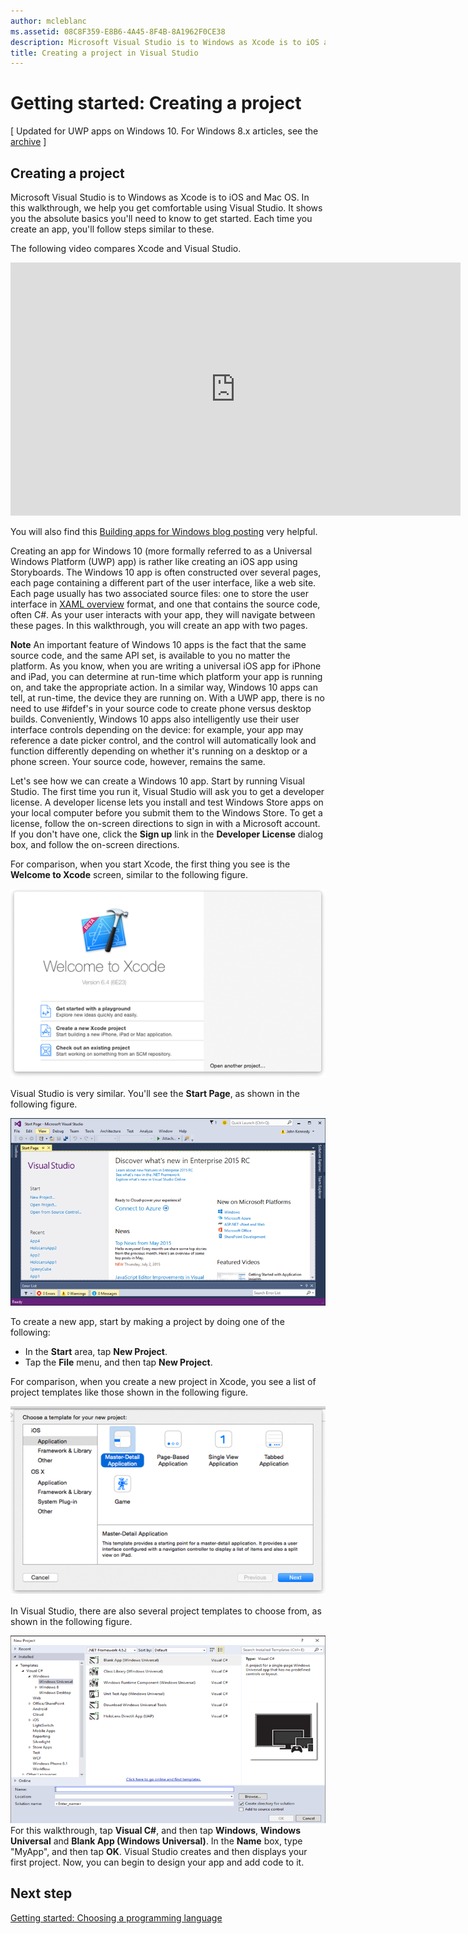 ```yaml
---
author: mcleblanc
ms.assetid: 08C8F359-E8B6-4A45-8F4B-8A1962F0CE38
description: Microsoft Visual Studio is to Windows as Xcode is to iOS and Mac OS. In this walkthrough, we help you get comfortable using Visual Studio.
title: Creating a project in Visual Studio
---
```


# Getting started: Creating a project

\[ Updated for UWP apps on Windows 10. For Windows 8.x articles, see the [archive](http://go.microsoft.com/fwlink/p/?linkid=619132) \]

## Creating a project

Microsoft Visual Studio is to Windows as Xcode is to iOS and Mac OS. In this walkthrough, we help you get comfortable using Visual Studio. It shows you the absolute basics you'll need to know to get started. Each time you create an app, you'll follow steps similar to these.

The following video compares Xcode and Visual Studio.

<iframe src="https://hubs-video.ssl.catalog.video.msn.com/embed/5b7bd91f-6a2f-40b6-9b19-eb2994931d0a/IA?csid=ux-en-us&MsnPlayerLeadsWith=html&PlaybackMode=Inline&MsnPlayerDisplayShareBar=false&MsnPlayerDisplayInfoButton=false&iframe=true&QualityOverride=HD" width="720" height="405" allowFullScreen="true" frameBorder="0" scrolling="no">One dev minute - Comparing Xcode to Visual Studio</iframe>

You will also find this [Building apps for Windows blog posting](https://blogs.windows.com/buildingapps/2016/01/27/visual-studio-walkthrough-for-ios-developers/) very helpful.

Creating an app for Windows 10 (more formally referred to as a Universal Windows Platform (UWP) app) is rather like creating an iOS app using Storyboards. The Windows 10 app is often constructed over several pages, each page containing a different part of the user interface, like a web site. Each page usually has two associated source files: one to store the user interface in [XAML overview](https://msdn.microsoft.com/library/windows/apps/mt185595) format, and one that contains the source code, often C#. As your user interacts with your app, they will navigate between these pages. In this walkthrough, you will create an app with two pages.

**Note**  An important feature of Windows 10 apps is the fact that the same source code, and the same API set, is available to you no matter the platform. As you know, when you are writing a universal iOS app for iPhone and iPad, you can determine at run-time which platform your app is running on, and take the appropriate action. In a similar way, Windows 10 apps can tell, at run-time, the device they are running on. With a UWP app, there is no need to use \#ifdef's in your source code to create phone versus desktop builds. Conveniently, Windows 10 apps also intelligently use their user interface controls depending on the device: for example, your app may reference a date picker control, and the control will automatically look and function differently depending on whether it's running on a desktop or a phone screen. Your source code, however, remains the same.

Let's see how we can create a Windows 10 app. Start by running Visual Studio. The first time you run it, Visual Studio will ask you to get a developer license. A developer license lets you install and test Windows Store apps on your local computer before you submit them to the Windows Store. To get a license, follow the on-screen directions to sign in with a Microsoft account. If you don't have one, click the **Sign up** link in the **Developer License** dialog box, and follow the on-screen directions.

For comparison, when you start Xcode, the first thing you see is the **Welcome to Xcode** screen, similar to the following figure.

![xcode welcome screen](images/ios-to-uwp/ios-to-uwp-xcode-welcome.png)

Visual Studio is very similar. You'll see the **Start Page**, as shown in the following figure.

![visual studio start screen](images/ios-to-uwp/ios-to-uwp-vs-welcome.png)

To create a new app, start by making a project by doing one of the following:

-   In the **Start** area, tap **New Project**.
-   Tap the **File** menu, and then tap **New Project**.

For comparison, when you create a new project in Xcode, you see a list of project templates like those shown in the following figure.

![xcode new project dialog box](images/ios-to-uwp/ios-to-uwp-xcode-choose-template.png)

In Visual Studio, there are also several project templates to choose from, as shown in the following figure.

![visual studio new project dialog box](images/ios-to-uwp/ios-to-uwp-vs-choose-template.png) For this walkthrough, tap **Visual C#**, and then tap **Windows**, **Windows Universal** and **Blank App (Windows Universal)**. In the **Name** box, type "MyApp", and then tap **OK**. Visual Studio creates and then displays your first project. Now, you can begin to design your app and add code to it.

## Next step

[Getting started: Choosing a programming language](getting-started-choosing-a-programming-language.md)


<!--HONumber=Jun16_HO3-->



